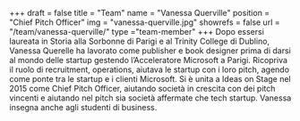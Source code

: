 +++
draft		= false
title		= "Team"
name		= "Vanessa Querville"
position 	= "Chief Pitch Officer"
img			= "vanessa-querville.jpg"
showrefs	= false
url			= "/team/vanessa-querville/"
type		="team-member"
+++
Dopo essersi laureata in Storia alla Sorbonne di Parigi e al Trinity College di Dublino, Vanessa Querelle ha lavorato come publisher e book designer prima di darsi al mondo delle startup gestendo l’Acceleratore Microsoft a Parigi. Ricopriva il ruolo di recruitment, operations, aiutava le startup con i loro pitch, agendo come ponte tra le startup e i clienti Microsoft. Si è unita a Ideas on Stage nel 2015 come Chief Pitch Officer, aiutando società in crescita con dei pitch vincenti e aiutando nel pitch sia società affermate che tech startup. Vanessa insegna anche agli studenti di business. 
